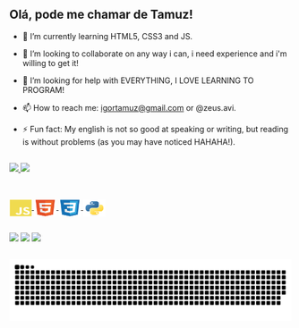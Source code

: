  ## Olá, pode me chamar de Tamuz!
- 🌱 I’m currently learning HTML5, CSS3 and JS.
- 👯 I’m looking to collaborate on any way i can, i need experience and i'm willing to get it!
- 🤔 I’m looking for help with EVERYTHING, I LOVE LEARNING TO PROGRAM!
- 📫 How to reach me: igortamuz@gmail.com or @zeus.avi.
- ⚡ Fun fact: My english is not so good at speaking or writing, but reading is without problems (as you may have noticed HAHAHA!).

   ##
   
<div>
  <a href="https://github.com/Tamuzeus">
  <img height="180em" src="https://github-readme-stats.vercel.app/api?username=Tamuzeus&show_icons=true&theme=dark&include_all_commits=true&count_private=true"/>
  <img height="180em" src="https://github-readme-stats.vercel.app/api/top-langs/?username=Tamuzeus&layout=compact&langs_count=7&theme=dark"/>
</div>
 
   ##
 
  <div style="display: inline_block"><br>
  <img align="center" alt="Rafa-Js" height="30" width="40" src="https://raw.githubusercontent.com/devicons/devicon/master/icons/javascript/javascript-plain.svg">
 <!-- <img align="center" alt="Rafa-React" height="30" width="40" src="https://raw.githubusercontent.com/devicons/devicon/master/icons/react/react-original.svg"> -->
  <img align="center" alt="Rafa-HTML" height="30" width="40" src="https://raw.githubusercontent.com/devicons/devicon/master/icons/html5/html5-original.svg">
  <img align="center" alt="Rafa-CSS" height="30" width="40" src="https://raw.githubusercontent.com/devicons/devicon/master/icons/css3/css3-original.svg">
  <img align="center" alt="Rafa-Python" height="30" width="40" src="https://raw.githubusercontent.com/devicons/devicon/master/icons/python/python-original.svg">
</div>
 
   ##
 
  <div> 
  
  <a href="https://instagram.com/zeus.avi" target="_blank"><img src="https://img.shields.io/badge/-Instagram-%23E4405F?style=for-the-badge&logo=instagram&logoColor=white" target="_blank"></a>
  <a href = "mailto:igortamuz@gmail.com"><img src="https://img.shields.io/badge/-Gmail-%23333?style=for-the-badge&logo=gmail&logoColor=white" target="_blank"></a>
  <a href="https://www.linkedin.com/in/igor-tamuz-913b001b8/" target="_blank"><img src="https://img.shields.io/badge/-LinkedIn-%230077B5?style=for-the-badge&logo=linkedin&logoColor=white" target="_blank"></a> 
 
  </div>
 
   ##
   
  ![Snake animation](https://github.com/tamuzeus/tamuzeus/blob/output/github-contribution-grid-snake.svg)
